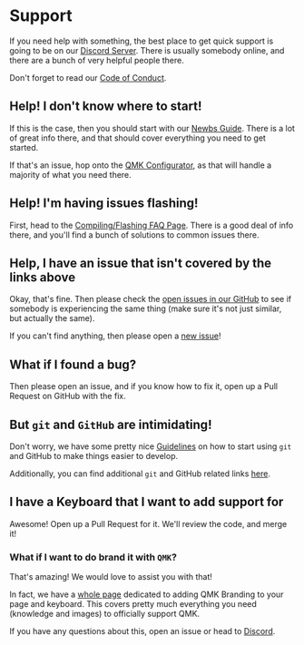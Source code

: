 # Support

If you need help with something, the best place to get quick support is going to be on our [Discord Server](https://discord.gg/Uq7gcHh).  There is usually somebody online, and there are a bunch of very helpful people there.

Don't forget to read our [Code of Conduct](https://qmk.fm/coc/).

## Help! I don't know where to start! 

If this is the case, then you should start with our [Newbs Guide](https://docs.qmk.fm/#/newbs). There is a lot of great info there, and that should cover everything you need to get started.

If that's an issue, hop onto the [QMK Configurator](https://config.qmk.fm), as that will handle a majority of what you need there. 

## Help! I'm having issues flashing!

First, head to the [Compiling/Flashing FAQ Page](https://docs.qmk.fm/#/faq_build). There is a good deal of info there, and you'll find a bunch of solutions to common issues there. 

## Help, I have an issue that isn't covered by the links above

Okay, that's fine. Then please check the [open issues in our GitHub](https://github.com/qmk/qmk_firmware/issues) to see if somebody is experiencing the same thing (make sure it's not just similar, but actually the same).  

If you can't find anything, then please open a [new issue](https://github.com/qmk/qmk_firmware/issues/new)!

## What if I found a bug? 

Then please open an issue, and if you know how to fix it, open up a Pull Request on GitHub with the fix.

## But `git` and `GitHub` are intimidating! 

Don't worry, we have some pretty nice [Guidelines](https://docs.qmk.fm/#/newbs_best_practices) on how to start using `git` and GitHub to make things easier to develop. 

Additionally, you can find additional `git` and GitHub related links [here](https://docs.qmk.fm/#/newbs_learn_more_resources).

## I have a Keyboard that I want to add support for

Awesome! Open up a Pull Request for it. We'll review the code, and merge it!  

### What if I want to do brand it with `QMK`? 

That's amazing! We would love to assist you with that! 

In fact, we have a [whole page](https://qmk.fm/powered/) dedicated to adding QMK Branding to your page and keyboard. This covers pretty much everything you need (knowledge and images) to officially support QMK.

If you have any questions about this, open an issue or head to [Discord](https://discord.gg/Uq7gcHh). 

